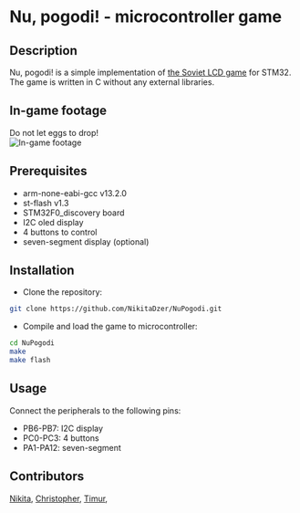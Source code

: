 # Nu, pogodi! - microcontroller game

## Description
Nu, pogodi! is a simple implementation of [the Soviet LCD game](https://en.wikipedia.org/wiki/Well,_Just_You_Wait!#Video_games) for STM32. <br>
The game is written in C without any external libraries.

## In-game footage
Do not let eggs to drop! <br>
![In-game footage](./assets/game.gif)

## Prerequisites
* arm-none-eabi-gcc v13.2.0
* st-flash v1.3 
* STM32F0_discovery board
* I2C oled display
* 4 buttons to control
* seven-segment display (optional)

## Installation
* Clone the repository:
```sh
git clone https://github.com/NikitaDzer/NuPogodi.git
```
* Compile and load the game to microcontroller:
```sh
cd NuPogodi
make
make flash
```
## Usage
Сonnect the peripherals to the following pins:
* PB6-PB7: I2C display
* PC0-PC3: 4 buttons
* PA1-PA12: seven-segment

## Contributors
[Nikita](https://github.com/NikitaDzer), [Christopher](https://github.com/krisszzzz), [Timur](https://github.com/kefirRzevo), 
